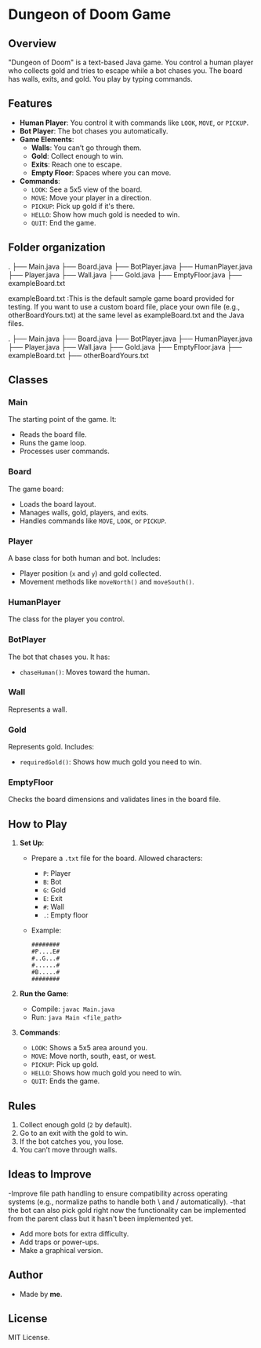 # Dungeon of Doom Game

## Overview
"Dungeon of Doom" is a text-based Java game. You control a human player who collects gold and tries to escape while a bot chases you. The board has walls, exits, and gold. You play by typing commands.


## Features
- **Human Player**: You control it with commands like `LOOK`, `MOVE`, or `PICKUP`.
- **Bot Player**: The bot chases you automatically.
- **Game Elements**:
  - **Walls**: You can’t go through them.
  - **Gold**: Collect enough to win.
  - **Exits**: Reach one to escape.
  - **Empty Floor**: Spaces where you can move.
- **Commands**:
  - `LOOK`: See a 5x5 view of the board.
  - `MOVE`: Move your player in a direction.
  - `PICKUP`: Pick up gold if it's there.
  - `HELLO`: Show how much gold is needed to win.
  - `QUIT`: End the game.



## Folder organization
.
├── Main.java
├── Board.java
├── BotPlayer.java
├── HumanPlayer.java
├── Player.java
├── Wall.java
├── Gold.java
├── EmptyFloor.java
├── exampleBoard.txt


exampleBoard.txt :This is the default sample game board provided for testing. If you want to use a custom board file, place your own file (e.g., otherBoardYours.txt) at the same level as exampleBoard.txt and the Java files.

.
├── Main.java
├── Board.java
├── BotPlayer.java
├── HumanPlayer.java
├── Player.java
├── Wall.java
├── Gold.java
├── EmptyFloor.java
├── exampleBoard.txt
├── otherBoardYours.txt



## Classes

### **Main**
The starting point of the game. It:
- Reads the board file.
- Runs the game loop.
- Processes user commands.

### **Board**
The game board:
- Loads the board layout.
- Manages walls, gold, players, and exits.
- Handles commands like `MOVE`, `LOOK`, or `PICKUP`.

### **Player**
A base class for both human and bot. Includes:
- Player position (`x` and `y`) and gold collected.
- Movement methods like `moveNorth()` and `moveSouth()`.

### **HumanPlayer**
The class for the player you control.

### **BotPlayer**
The bot that chases you. It has:
- `chaseHuman()`: Moves toward the human.

### **Wall**
Represents a wall.

### **Gold**
Represents gold. Includes:
- `requiredGold()`: Shows how much gold you need to win.

### **EmptyFloor**
Checks the board dimensions and validates lines in the board file.


## How to Play

1. **Set Up**:
   - Prepare a `.txt` file for the board. Allowed characters:
     - `P`: Player
     - `B`: Bot
     - `G`: Gold
     - `E`: Exit
     - `#`: Wall
     - `.`: Empty floor


   - Example:
     ```
     ########
     #P....E#
     #..G...#
     #......#
     #B.....#
     ########
     ```



2. **Run the Game**:

   - Compile: `javac Main.java`
   - Run: `java Main <file_path>`


3. **Commands**:
   - `LOOK`: Shows a 5x5 area around you.
   - `MOVE`: Move north, south, east, or west.
   - `PICKUP`: Pick up gold.
   - `HELLO`: Shows how much gold you need to win.
   - `QUIT`: Ends the game.



## Rules

1. Collect enough gold (`2` by default).
2. Go to an exit with the gold to win.
3. If the bot catches you, you lose.
4. You can’t move through walls.



## Ideas to Improve
-Improve file path handling to ensure compatibility across operating systems (e.g., normalize paths to handle both \ and / automatically).
-that the bot can also pick gold right now the functionality can be implemented from the parent class but it hasn't been implemented yet.
- Add more bots for extra difficulty.
- Add traps or power-ups.
- Make a graphical version.


## Author
- Made by **me**. 



## License
MIT License.